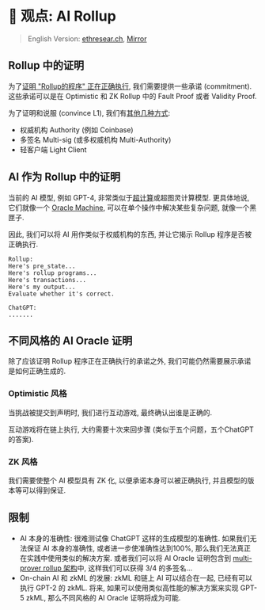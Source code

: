 # 🤯 观点: AI Rollup

> English Version: [ethresear.ch](https://ethresear.ch/t/ai-rollup-replacing-fault-validity-proof-with-ai-oracle-proof/15320), [Mirror](https://mirror.xyz/dashboard/edit/NS4g2NzrFkdGK93KpIhMYB0BLnlZCmsxmhx4V48rZSg)

## Rollup 中的证明

为了[证明 "Rollup的程序" 正在正确执行](https://kelvinfichter.com/pages/thoughts/hybrid-rollups/), 我们需要提供一些承诺 (commitment). 这些承诺可以是在 Optimistic 和 ZK Rollup 中的 Fault Proof 或者 Validity Proof.

为了证明和说服 (convince L1), 我们有[其他几种方式](https://youtu.be/NKQz9jU0ftg?t=696):

- 权威机构 Authority (例如 Coinbase)
- 多签名 Multi-sig (或多权威机构 Multi-Authority)
- 轻客户端 Light Client

## AI 作为 Rollup 中的证明

当前的 AI 模型, 例如 GPT-4, 非常类似于[超计算](https://en.wikipedia.org/wiki/Hypercomputation)或超图灵计算模型. 更具体地说, 它们就像一个 [Oracle Machine](https://en.wikipedia.org/wiki/Oracle_machine), 可以在单个操作中解决某些复杂问题, 就像一个黑匣子.

因此, 我们可以将 AI 用作类似于权威机构的东西, 并让它揭示 Rollup 程序是否被正确执行.

```
Rollup:
Here's pre_state...
Here's rollup programs...
Here's transactions...
Here's my output...
Evaluate whether it's correct.

ChatGPT:
.......
```

## 不同风格的 AI Oracle 证明

除了应该证明 Rollup 程序正在正确执行的承诺之外, 我们可能仍然需要展示承诺是如何正确生成的.

### Optimistic 风格

当挑战被提交到声明时, 我们进行互动游戏, 最终确认出谁是正确的.

互动游戏将在链上执行, 大约需要十次来回步骤 (类似于五个问题，五个ChatGPT的答案).

### ZK 风格

我们需要使整个 AI 模型具有 ZK 化, 以便承诺本身可以被正确执行, 并且模型的版本等可以得到保证.

## 限制

- AI 本身的准确性: 很难测试像 ChatGPT 这样的生成模型的准确性. 如果我们无法保证 AI 本身的准确性, 或者进一步使准确性达到100%, 那么我们无法真正在实践中使用类似的解决方案. 或者我们可以将 AI Oracle 证明包含到 [multi-prover rollup 架构](https://hackmd.io/@vbuterin/zk_slides_20221010#/7)中, 这样我们可以获得 3/4 的多签名...
- On-chain AI 和 zkML 的发展: zkML 和链上 AI 可以结合在一起, 已经有可以执行 GPT-2 的 zkML. 将来, 如果可以使用类似高性能的解决方案来实现 GPT-5 zkML, 那么不同风格的 AI Oracle 证明将成为可能.
